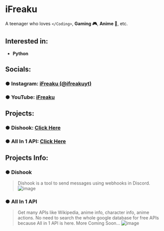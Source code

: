 # iFreaku
A teenager who loves `</Coding>`, **Gaming 🎮**, **Anime 🙌**, etc.
## Interested in:
- **Python** 
## Socials:
### ● **Instagram:** [iFreaku (@ifreakuyt)](https://www.instagram.com/ifreakuyt/)<br>
### ● **YouTube:** [iFreaku](https://www.youtube.com/channel/UCcIuJXUhGSWCbFKL3zDme3Q)
## Projects:
### ● **Dishook:** [Click Here](https://dishook.glique.repl.co/)<br>
### ● **All In 1 API:** [Click Here](https://allin1-api.glique.repl.co/)
## Projects Info:
### ● Dishook
> Dishook is a tool to send messages using webhooks in Discord.
![image](https://media.discordapp.net/attachments/937321259254034522/947034669218684978/unknown.png)
### ● All In 1 API
> Get many APIs like Wikipedia, anime info, character info, anime actions. No need to search the whole google database for free APIs because All in 1 API is here. More Coming Soon...
![image](https://media.discordapp.net/attachments/937321259254034522/947036165125570571/unknown.png)
